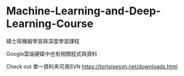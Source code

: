 # Machine-Learning-and-Deep-Learning-Course
碩士班機器學習與深度學習課程

Google雲端硬碟中也有相關程式與資料

Check out 單一資料夾可用SVN 
https://tortoisesvn.net/downloads.html
